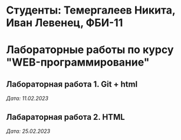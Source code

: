 # Студенты: Темергалеев Никита, Иван Левенец, ФБИ-11

# Лабораторные работы по курсу "WEB-программирование"

## Лабораторная работа 1. Git + html

*Дата: 11.02.2023*

## Лабараторная работа 2. HTML
*Дата: 25.02.2023*